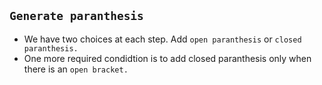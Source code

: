 `Generate paranthesis`
---
- We have two choices at each step. Add `open paranthesis` or `closed paranthesis.`
- One more required condidtion is to add closed paranthesis only when there is an `open bracket.`

<!--stackedit_data:
eyJoaXN0b3J5IjpbLTIwMDQ0MTM4MTYsOTU0ODQ3MDI1XX0=
-->
